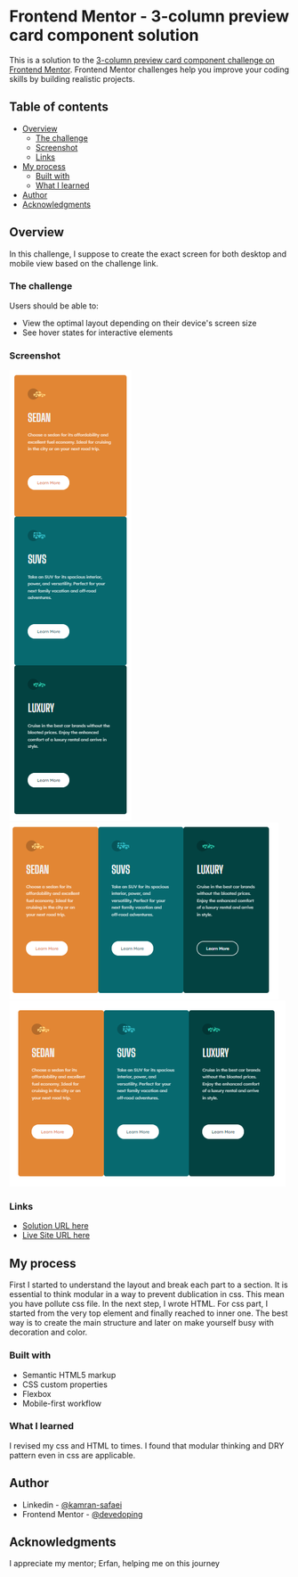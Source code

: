 # Frontend Mentor - 3-column preview card component solution

This is a solution to the [3-column preview card component challenge on Frontend Mentor](https://www.frontendmentor.io/challenges/3column-preview-card-component-pH92eAR2-). Frontend Mentor challenges help you improve your coding skills by building realistic projects. 

## Table of contents

- [Overview](#overview)
  - [The challenge](#the-challenge)
  - [Screenshot](#screenshot)
  - [Links](#links)
- [My process](#my-process)
  - [Built with](#built-with)
  - [What I learned](#what-i-learned)
- [Author](#author)
- [Acknowledgments](#acknowledgments)


## Overview
In this challenge, I suppose to create the exact screen for both desktop and mobile view based on the challenge link.

### The challenge

Users should be able to:

- View the optimal layout depending on their device's screen size
- See hover states for interactive elements

### Screenshot

![](./.screenshots/3.png)
![](./.screenshots/2.png)
![](./.screenshots/1.png)

### Links

- [Solution URL here](https://github.com/neo2enigma/3-column-preview-card-component-main)
- [Live Site URL here](https://neo2enigma.github.io/3-column-preview-card-component-main/)

## My process
First I started to understand the layout and break each part to a section. It is essential to think modular in a way to prevent dublication in css. This mean you have pollute css file.
In the next step, I wrote HTML. For css part, I started from the very top element and finally reached to inner one.
The best way is to create the main structure and later on make yourself busy with decoration and color.

### Built with

- Semantic HTML5 markup
- CSS custom properties
- Flexbox
- Mobile-first workflow

### What I learned

I revised my css and HTML to times. I found that modular thinking and DRY pattern even in css are applicable.

## Author

- Linkedin - [@kamran-safaei](https://www.linkedin.com/in/kamran-safaei/)
- Frontend Mentor - [@devedoping](https://www.instagram.com/devedoping/)


## Acknowledgments

I appreciate my mentor; Erfan, helping me on this journey